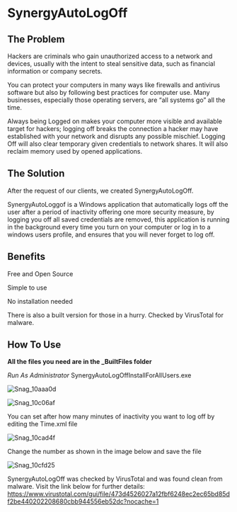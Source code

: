 # SynergyAutoLogOff


## **The Problem**

Hackers are criminals who gain unauthorized access to a network and devices, usually with the intent to steal sensitive data, such as financial information or company secrets.

You can protect your computers in many ways like firewalls and antivirus software but also by following best practices for computer use.
Many businesses, especially those operating servers, are “all systems go” all the time.

Always being Logged on makes your computer more visible and available target for hackers; logging off breaks the connection a hacker may have established with your network and disrupts any possible mischief. Logging Off will also clear temporary given credentials to network shares. It will also reclaim memory used by opened applications. 


## **The Solution**

After the request of our clients, we created SynergyAutoLogOff.

SynergyAutoLoggof is a Windows application that automatically logs off the user after a period of inactivity offering one more security measure, by logging you off all saved credentials are removed, this application is running in the background every time you turn on your computer or log in to a windows users profile, and ensures that you will never forget to log off. 


## **Benefits**

Free and Open Source


Simple to use


No installation needed


There is also a built version for those in a hurry. Checked by VirusTotal for malware.


## **How To Use**

**All the files you need are in the _BuiltFiles folder**


*Run As Administrator* SynergyAutoLogOffInstallForAllUsers.exe

![Snag_10aaa0d](https://user-images.githubusercontent.com/94911727/175086811-5a95b76a-e7bb-4160-9b5b-f38c6c7ae3af.png)


![Snag_10c06af](https://user-images.githubusercontent.com/94911727/175087360-5d6199c1-0087-4595-a4f9-69cd10e2898d.png)

You can set after how many minutes of inactivity you want to log off by editing the Time.xml file

![Snag_10cad4f](https://user-images.githubusercontent.com/94911727/175087672-3b68454d-983b-4d63-93f5-0387fd4a586b.png)

Change the number as shown in the image below and save the file

![Snag_10cfd25](https://user-images.githubusercontent.com/94911727/175087802-03fcfcfb-e757-4008-8ca3-fb619cee6e2c.png)



SynergyAutoLogOff was checked by VirusTotal and was found clean from malware. Visit the link below for further details:
https://www.virustotal.com/gui/file/473d4526027a12fbf6248ec2ec65bd85df2be440202208680cbb944556eb52dc?nocache=1


